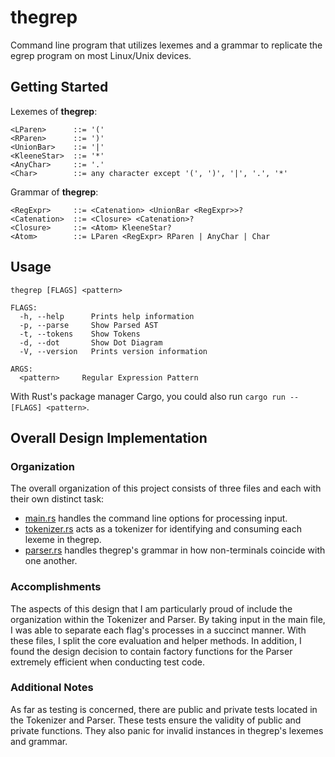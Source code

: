 # thegrep
Command line program that utilizes lexemes and a grammar to replicate the egrep program on most Linux/Unix devices.

## Getting Started
Lexemes of **thegrep**:
```
<LParen>      ::= '('
<RParen>      ::= ')'
<UnionBar>    ::= '|'
<KleeneStar>  ::= '*'
<AnyChar>     ::= '.'
<Char>        ::= any character except '(', ')', '|', '.', '*'
```
Grammar of **thegrep**:
```
<RegExpr>     ::= <Catenation> <UnionBar <RegExpr>>?
<Catenation>  ::= <Closure> <Catenation>?
<Closure>     ::= <Atom> KleeneStar?
<Atom>        ::= LParen <RegExpr> RParen | AnyChar | Char
```

## Usage
```
thegrep [FLAGS] <pattern>

FLAGS:
  -h, --help      Prints help information
  -p, --parse     Show Parsed AST
  -t, --tokens    Show Tokens
  -d, --dot       Show Dot Diagram
  -V, --version   Prints version information

ARGS:
  <pattern>     Regular Expression Pattern
```
With Rust's package manager Cargo, you could also run ```cargo run -- [FLAGS] <pattern>```.

## Overall Design Implementation

### Organization
The overall organization of this project consists of three files and each with their own distinct task:
 - [main.rs](src/main.rs) handles the command line options for processing input. 
 - [tokenizer.rs](src/tokenizer.rs) acts as a tokenizer for identifying and consuming each lexeme in thegrep.
 - [parser.rs](src/parser.rs) handles thegrep's grammar in how non-terminals coincide with one another.

### Accomplishments
The aspects of this design that I am particularly proud of include the organization within the Tokenizer and Parser. By taking input in the main file, I was able to separate each flag's processes in a succinct manner. With these files, I split the core evaluation and helper methods. In addition, I found the design decision to contain factory functions for the Parser extremely efficient when conducting test code. 

### Additional Notes
As far as testing is concerned, there are public and private tests located in the Tokenizer and Parser. These tests ensure the validity of public and private functions. They also panic for invalid instances in thegrep's lexemes and grammar.
